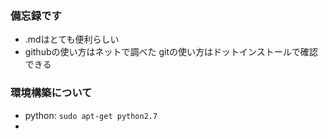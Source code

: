 ### 備忘録です
  * .mdはとても便利らしい
  * githubの使い方はネットで調べた  gitの使い方はドットインストールで確認できる

### 環境構築について
  * python: `sudo apt-get python2.7`
  * 
